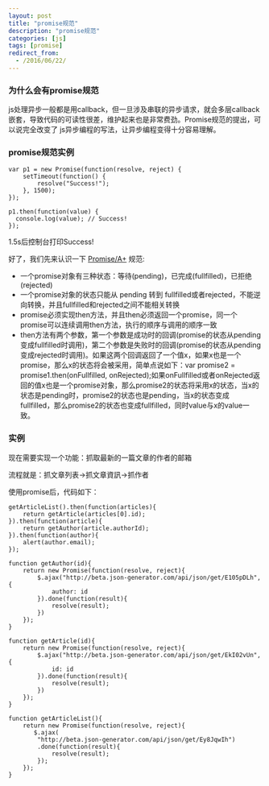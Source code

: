 ```yaml
---
layout: post
title: "promise规范"
description: "promise规范"
categories: [js]
tags: [promise]
redirect_from:
  - /2016/06/22/
---
```


### 为什么会有promise规范

js处理异步一般都是用callback，但一旦涉及串联的异步请求，就会多层callback嵌套，导致代码的可读性很差，维护起来也是非常费劲。Promise规范的提出，可以说完全改变了
js异步编程的写法，让异步编程变得十分容易理解。

### promise规范实例

	var p1 = new Promise(function(resolve, reject) {
		setTimeout(function() {
	  		resolve("Success!");
		}, 1500);
	});

	p1.then(function(value) {
	  console.log(value); // Success!
	});

1.5s后控制台打印Success!

<!--more-->

好了，我们先来认识一下 [Promise/A+](http://promises-aplus.github.io/promises-spec/) 规范:

* 一个promise对象有三种状态：等待(pending)，已完成(fullfilled)，已拒绝(rejected)
* 一个promise对象的状态只能从 pending 转到 fullfilled或者rejected，不能逆向转换，并且fullfilled和rejected之间不能相关转换
* promise必须实现then方法，并且then必须返回一个promise，同一个promise可以连续调用then方法，执行的顺序与调用的顺序一致
* then方法有两个参数，第一个参数是成功时的回调(promise的状态从pending变成fullfilled时调用)，第二个参数是失败时的回调(promise的状态从pending变成rejected时调用)。如果这两个回调返回了一个值x，如果x也是一个promise，那么x的状态将会被采用，简单点说如下：var promise2 = promise1.then(onFullfilled, onRejected);如果onFullfilled或者onRejected返回的值x也是一个promise对象，那么promise2的状态将采用x的状态，当x的状态是pending时，promise2的状态也是pending，当x的状态变成fullfilled，那么promise2的状态也变成fullfilled，同时value与x的value一致。

### 实例

现在需要实现一个功能：抓取最新的一篇文章的作者的邮箱

流程就是：抓文章列表->抓文章資訊->抓作者

使用promise后，代码如下：

	getArticleList().then(function(articles){
	    return getArticle(articles[0].id);
	}).then(function(article){
	    return getAuthor(article.authorId);
	}).then(function(author){
	    alert(author.email);
	});
	
	function getAuthor(id){
	    return new Promise(function(resolve, reject){
	        $.ajax("http://beta.json-generator.com/api/json/get/E105pDLh",{
	            author: id
	        }).done(function(result){
	            resolve(result);
	        })
	    });
	}
	
	function getArticle(id){
	    return new Promise(function(resolve, reject){
	        $.ajax("http://beta.json-generator.com/api/json/get/EkI02vUn",{
	            id: id
	        }).done(function(result){
	            resolve(result);
	        })
	    });
	}
	
	function getArticleList(){
	    return new Promise(function(resolve, reject){
	       $.ajax(
	        "http://beta.json-generator.com/api/json/get/Ey8JqwIh")
	        .done(function(result){
	            resolve(result);
	        }); 
	    });
	}
	


	

